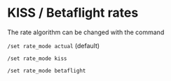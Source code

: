 # KISS / Betaflight rates

The rate algorithm can be changed with the command

`/set rate_mode actual` (default)

`/set rate_mode kiss`

`/set rate_mode betaflight`

